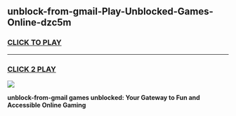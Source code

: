 
## unblock-from-gmail-Play-Unblocked-Games-Online-dzc5m
<h3>
<a href="https://premium76.site?title=unblock-from-gmail&ref=25A">CLICK TO PLAY</a></h3>
<hr>

<h3>
<a href="https://premium76.site?title=unblock-from-gmail&ref=25A">CLICK 2 PLAY</a>
  
</h3>

<a href="https://premium76.site?title=unblock-from-gmail&ref=25A"><img src="https://clearcache.store/games.png"></a>


**unblock-from-gmail games unblocked: Your Gateway to Fun and Accessible Online Gaming**

